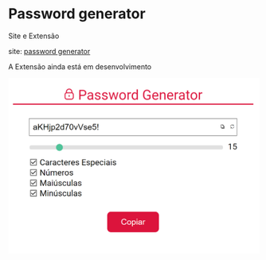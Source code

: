 # Password generator

Site e Extensão

site: [password generator](http://testes.hospedagem-gratis.com/)

A Extensão ainda está em desenvolvimento

<img src="assets\pass_gen.png" alt="Password Generator">
